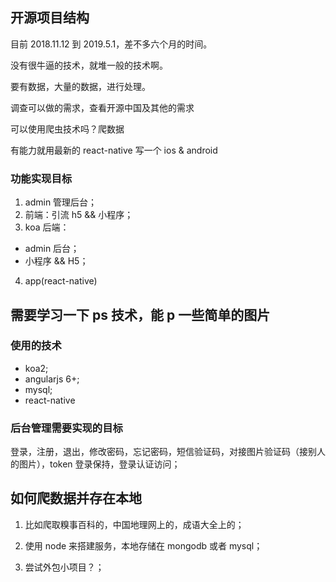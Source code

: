## 开源项目结构

目前 2018.11.12 到 2019.5.1，差不多六个月的时间。

没有很牛逼的技术，就堆一般的技术啊。

要有数据，大量的数据，进行处理。

调查可以做的需求，查看开源中国及其他的需求

可以使用爬虫技术吗？爬数据

有能力就用最新的 react-native 写一个 ios & android

### 功能实现目标

1. admin 管理后台；
2. 前端：引流 h5 && 小程序；
3. koa 后端：

- admin 后台；
- 小程序 && H5；

4. app(react-native)

## 需要学习一下 ps 技术，能 p 一些简单的图片

### 使用的技术

- koa2;
- angularjs 6+;
- mysql;
- react-native

### 后台管理需要实现的目标

登录，注册，退出，修改密码，忘记密码，短信验证码，对接图片验证码（接别人的图片），token 登录保持，登录认证访问；

## 如何爬数据并存在本地

1. 比如爬取糗事百科的，中国地理网上的，成语大全上的；

2. 使用 node 来搭建服务，本地存储在 mongodb 或者 mysql；

3. 尝试外包小项目？；

